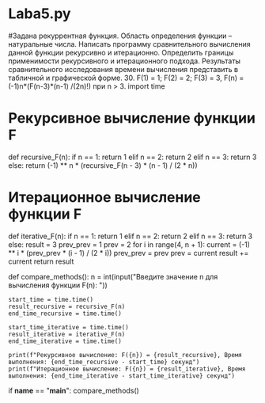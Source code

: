 # Laba5.py
#Задана рекуррентная функция. Область определения функции – натуральные числа. Написать программу сравнительного вычисления данной функции рекурсивно и итерационно. Определить границы применимости рекурсивного и итерационного подхода. Результаты сравнительного исследования времени вычисления представить в табличной и графической форме.
30.	F(1) = 1; F(2) = 2; F(3) = 3, F(n) = (-1)n*(F(n-3)*(n-1) /(2n)!) при n > 3. 
import time

# Рекурсивное вычисление функции F
def recursive_F(n):
    if n == 1:
        return 1
    elif n == 2:
        return 2
    elif n == 3:
        return 3
    else:
        return (-1) ** n * (recursive_F(n - 3) * (n - 1) / (2 * n))

# Итерационное вычисление функции F
def iterative_F(n):
    if n == 1:
        return 1
    elif n == 2:
        return 2
    elif n == 3:
        return 3
    else:
        result = 3
        prev_prev = 1
        prev = 2
        for i in range(4, n + 1):
            current = (-1) ** i * (prev_prev * (i - 1) / (2 * i))
            prev_prev = prev
            prev = current
            result += current
        return result


def compare_methods():
    n = int(input("Введите значение n для вычисления функции F(n): "))

    start_time = time.time()
    result_recursive = recursive_F(n)
    end_time_recursive = time.time()

    start_time_iterative = time.time()
    result_iterative = iterative_F(n)
    end_time_iterative = time.time()

    print(f"Рекурсивное вычисление: F({n}) = {result_recursive}, Время выполнения: {end_time_recursive - start_time} секунд")
    print(f"Итерационное вычисление: F({n}) = {result_iterative}, Время выполнения: {end_time_iterative - start_time_iterative} секунд")

if __name__ == "__main__":
    compare_methods()
